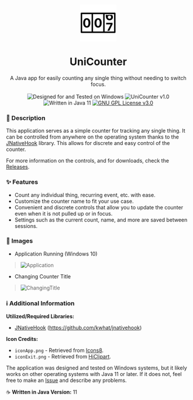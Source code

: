 <p align="center">
    <img align="center" src="https://raw.githubusercontent.com/Minimunch57/UniCounter/main/src/com/minimunch57/resources/iconApp.png">
    <br>
    <h1 align="center">UniCounter</h1>
</p>
<p align="center">
    A Java app for easily counting any single thing without needing to switch focus.
    <br><br>
    <img src="https://img.shields.io/badge/designed for-windows-blue?style=flat&logo=windows" alt="Designed for and Tested on Windows">
    <img src="https://img.shields.io/badge/version-1.0-blue" alt="UniCounter v1.0">
    <img src="https://img.shields.io/badge/language-java-F58219?logo=oracle" alt="Written in Java 11">
    <a target="_blank" href="https://github.com/Minimunch57/UniCounter/blob/main/LICENSE"><img src="https://img.shields.io/badge/license-GPL%203.0-yellow" alt="GNU GPL License v3.0"></a>
</p>

### 📃 Description
This application serves as a simple counter for tracking any single thing.
It can be controlled from anywhere on the operating system thanks to the [JNativeHook](https://github.com/kwhat/jnativehook) library.
This allows for discrete and easy control of the counter.

For more information on the controls, and for downloads, check the [Releases](https://github.com/Minimunch57/UniCounter/releases).

### ✨ Features
- Count any individual thing, recurring event, etc. with ease.
- Customize the counter name to fit your use case.
- Convenient and discrete controls that allow you to update the counter even when it is not pulled up or in focus.
- Settings such as the current count, name, and more are saved between sessions.

### 📸 Images
- Application Running (Windows 10)

>![Application](https://github.com/Minimunch57/UniCounter/assets/43156167/7d9d86db-2aa3-422f-8694-50d97d5dd373)

- Changing Counter Title

>![ChangingTitle](https://github.com/Minimunch57/UniCounter/assets/43156167/d123b09c-d151-415a-9331-45961a50bdfe)

### ℹ️ Additional Information
__Utilized/Required Libraries:__
- [JNativeHook](https://github.com/kwhat/jnativehook) (https://github.com/kwhat/jnativehook)

__Icon Credits:__

- `iconApp.png` - Retrieved from [Icons8](https://icons8.com).
- `iconExit.png` - Retrieved from [HiClipart](https://www.hiclipart.com/free-transparent-background-png-clipart-mcocn).

The application was designed and tested on Windows systems, but it likely works on other operating systems with Java 11 or later.
If it does not, feel free to make an [Issue](https://github.com/Minimunch57/UniCounter/issues) and describe any problems.

☕  __Written in Java Version:__  11